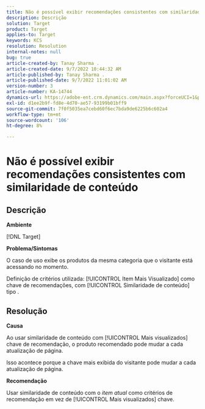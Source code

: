 ```yaml
---
title: Não é possível exibir recomendações consistentes com similaridade de conteúdo
description: Descrição
solution: Target
product: Target
applies-to: Target
keywords: KCS
resolution: Resolution
internal-notes: null
bug: true
article-created-by: Tanay Sharma .
article-created-date: 9/7/2022 10:44:32 AM
article-published-by: Tanay Sharma .
article-published-date: 9/7/2022 11:01:02 AM
version-number: 3
article-number: KA-14744
dynamics-url: https://adobe-ent.crm.dynamics.com/main.aspx?forceUCI=1&pagetype=entityrecord&etn=knowledgearticle&id=d1bc1008-9a2e-ed11-9db1-002248086735
exl-id: d1ee2b9f-fd8e-4d70-ae57-93199b01bff9
source-git-commit: 7f0f5035ea7cebd60f6ec7bda9de6225b6c602a4
workflow-type: tm+mt
source-wordcount: '106'
ht-degree: 8%

---
```


# Não é possível exibir recomendações consistentes com similaridade de conteúdo

## Descrição


<b>Ambiente</b>

[!DNL Target]



<b>Problema/Sintomas</b>

O caso de uso exibe os produtos da mesma categoria que o visitante está acessando no momento.

Definição de critérios utilizada: [!UICONTROL Item Mais Visualizado] como chave de recomendações, com [!UICONTROL Similaridade de conteúdo] tipo .


## Resolução


<b>Causa</b>

Ao usar similaridade de conteúdo com [!UICONTROL Mais visualizados] chave de recomendação, o produto recomendado pode mudar a cada atualização de página.

Isso acontece porque a chave mais exibida do visitante pode mudar a cada atualização de página.



<b>Recomendação</b>

Usar similaridade de conteúdo com o *item atual* como critérios de recomendação em vez de [!UICONTROL Mais visualizados] chave.
